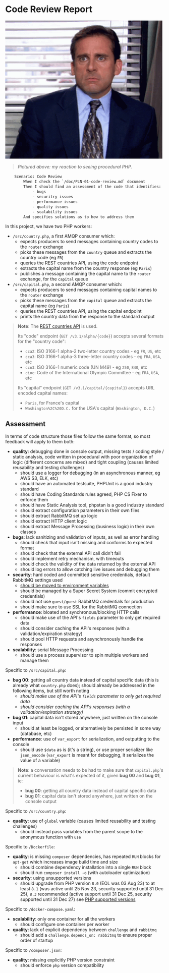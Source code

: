 # Code Review Report

![Michael Scott, from the American TV show The Office, looking rather annoyed](./img/PLN-01-code-review.gif)

> _Pictured above: my reaction to seeing procedural PHP._

```gherkin
    Scenario: Code Review
        When I check the `/doc/PLN-01-code-review.md` document
        Then I should find an assessment of the code that identifies:
            - bugs
            - securitry issues
            - performance issues
            - quality issues
            - scalability issues
        And specifies solutions as to how to address them
```

In this project, we have two PHP workers:

* `/src/country.php`, a first AMQP consumer which:
    - expects producers to send messages containing country codes to the `router` exchange
    - picks these messages from the `country` queue and extracts the country code (eg `FR`)
    - queries the REST countries API, using the code endpoint
    - extracts the capital name from the country response (eg `Paris`)
    - publishes a message containing the capital name to the `router` exchange, for the `capital` queue
* `/src/capital.php`, a second AMQP consumer which:
    - expects producers to send messages containing capital names to the `router` exchange
    - picks these messages from the `capital` queue and extracts the capital name (eg `Paris`)
    - queries the REST countries API, using the capital endpoint
    - prints the country data from the response to the standard output

> **Note**: The [REST countries API](https://restcountries.com/) is used.
>
> Its "code" endpoint (`GET /v3.1/alpha/{code}`) accepts several formats for the "country code":
> - `cca2`: ISO 3166-1 alpha-2 two-letter country codes - eg `FR`, `US`, etc
> - `cca3`: ISO 3166-1 alpha-3 three-letter country codes - eg `FRA`, `USA`, etc
> - `ccn3`: ISO 3166-1 numeric code (UN M49) - eg `250`, `840`, etc
> - `cioc`: Code of the International Olympic Committee - eg `FRA`, `USA`, etc
>
> Its "capital" endpoint (`GET /v3.1/capital/{capital}`) accepts URL encoded capital names:
> - `Paris`, for France's capital
> - `Washington%2C%20D.C.` for the USA's capital (`Washington, D.C.`)

## Assessment

In terms of code structure those files follow the same format, so most feedback
will apply to them both:

- **quality**: debugging done in console output,
  missing tests / coding style / static analysis,
  code written in procedural
  with poor organization of logic (different concerns are mixed)
  and tight coupling (causes limited reusability and testing challenges)
    + should use a logger for debugging (in an asynchronous manner, eg AWS S3, ELK, etc)
    + should have an automated testsuite, PHPUnit is a good industry standard
    + should have Coding Standards rules agreed, PHP CS Fixer to enforce them
    + should have Static Analysis tool, phpstan is a good industry standard
    + should extract configuration parameters in their own files
    + should extract RabbitMQ set up logic
    + should extract HTTP client logic
    + should extract Message Processing (business logic) in their own classes
- **bugs**: lack sanitizing and validation of inputs, as well as error handling
    + should check that input isn't missing and conforms to expected format
    + should check that the external API call didn't fail
    + should implement retry mechanism, with timeouts
    + should check the validity of the data returned by the external API
    + should log errors to allow catching live issues and debugging them
- **security**: hard coded and committed sensitive credentials, default RabbitMQ settings used
    + [should be moved to environment variables](https://12factor.net/config)
    + should be managed by a Super Secret System (commit encrypted credentials)
    + should not use `guest/guest` RabbitMQ credentials for production
    + should make sure to use SSL for the RabbitMQ connection
- **performance**: bloated and synchronous/blocking HTTP calls
    + should make use of the API's `fields` parameter to only get required data
    + should consider caching the API's responses (with a validation/expiration strategy)
    + should pool HTTP requests and asynchronously handle the responses
- **scalability**: serial Message Processing
    + should use a process supervisor to spin multiple workers and manage them

Specific to `/src/capital.php`:

- **bug 00**: getting all country data instead of capital specific data
  (this is already what `country.php` does);
  should already be addressed in the following items, but still worth noting
    + _should make use of the API's `fields` parameter to only get required data_
    + _should consider caching the API's responses (with a validation/expiration strategy)_
- **bug 01**: capital data isn't stored anywhere, just written on the console input
    + should at least be logged, or alternatively be persisted in some way (database, etc)
- **performance**: use of `var_export` for serialization, and outputting to the console
    + should use `$data` as is (it's a string), or use proper serializer like `json_encode`
      (`var_export` is meant for debugging, it serializes the value of a variable)

> **Note**: a conversation needs to be had to make sure that `capital.php`'s
> current behaviour is what's expected of it, given **bug 00** and **bug 01**,
> ie:
>
> - **bug 00**: getting all country data instead of capital specific data
> - **bug 01**: capital data isn't stored anywhere, just written on the console output

Specific to `/src/country.php`:

- **quality**: use of `global` variable (causes limited reusability and testing challenges)
    + should instead pass variables from the parent scope to the anonymous function with `use`

Specific to `/Dockerfile`:

- **quality**: is missing `composer` dependencies,
  has repeated `RUN` blocks for `apt-get` which increases image build time and size
    + should combine dependency installation into a single `RUN` block
    + should run `composer install -o` (with autoloader optimization)
- **security**: using unsupported versions
    + should upgrade from PHP version `8.0` (EOL was 03 Aug 23)
      to at least `8.1` (was active until 25 Nov 23, security supported until 31 Dec 25),
      `8.3` recommended (active support until 31 Dec 25, security supported until 31 Dec 27)
      see [PHP supported versions](https://www.php.net/supported-versions.php)

Specific to `/docker-compose.yaml`:

- **scalability**: only one container for all the workers
    + should configure one container per worker
- **quality**: lack of explicit dependency between `challenge` and `rabbitmq`
    + should add a `challenge.depends_on: rabbitmq` to ensure proper order of startup

Specific to `/composer.json`:

- **quality**: missing explicitly PHP version constraint
    + should enforce `php` version compatibility
